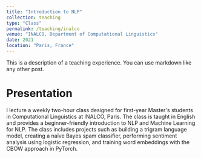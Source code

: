 ```yaml
---
title: "Introduction to NLP"
collection: teaching
type: "Class"
permalink: /teaching/inalco
venue: "INALCO, Department of Computational Linguistics"
date: 2021
location: "Paris, France"
---
```


This is a description of a teaching experience. You can use markdown like any other post.

Presentation
======
I lecture a weekly two-hour class designed for first-year Master's students in Computational Linguistics at INALCO, Paris. The class is taught in English and provides a beginner-friendly introduction to NLP and Machine Learning for NLP. The class includes projects such as building a trigram language model, creating a naïve Bayes spam classifier, performing sentiment analysis using logistic regression, and training word embeddings with the CBOW approach in PyTorch.



